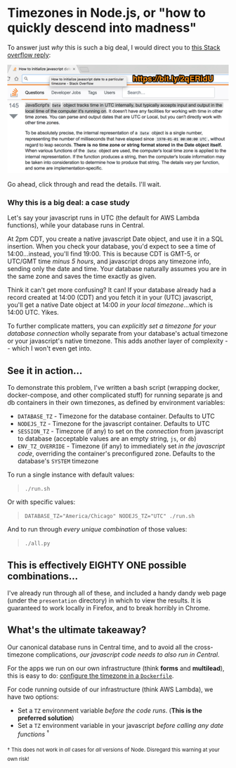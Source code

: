 # Timezones in Node.js, or "how to quickly descend into madness"

To answer just _why_ this is such a big deal, I would direct you to [this Stack overflow reply](https://bit.ly/2qERidU):

![javascript native dates and why they suck](./synopsis.png)

Go ahead, click through and read the details. I'll wait.

### Why this is a big deal: a case study

Let's say your javascript runs in UTC (the default for AWS Lambda functions), while your database runs in Central.

At 2pm CDT, you create a native javascript Date object, and use it in a SQL insertion. When you check your database, you'd expect to see a time of 14:00...instead, you'll find 19:00. This is because CDT is GMT-5, or UTC/GMT time _minus 5 hours_, and javascript drops any timezone info, sending only the date and time. Your database naturally assumes you are in the same zone and saves the time exactly as given.

Think it can't get more confusing? It can! If your database already had a record created at 14:00 (CDT) and you fetch it in your (UTC) javascript, you'll get a native Date object at 14:00 _in your local timezone_...which is 14:00 UTC. Yikes.

To further complicate matters, you can _explicitly set a timezone for your database connection_ wholly separate from your database's actual timezone or your javascript's native timezone. This adds another layer of complexity -- which I won't even get into.

## See it in action...

To demonstrate this problem, I've written a bash script (wrapping docker, docker-compose, and other complicated stuff) for running separate js and db containers in their own timezones, as defined by environment variables:

* `DATABASE_TZ` - Timezone for the database container. Defaults to UTC
* `NODEJS_TZ` - Timezone for the javascript container. Defaults to UTC
* `SESSION_TZ` - Timezone (if any) to set on the _connection_ from javascript to database (acceptable values are an empty string, `js`, or `db`)
* `ENV_TZ_OVERRIDE` - Timezone (if any) to immediately set _in the javascript code_, overriding the container's preconfigured zone. Defaults to the database's `SYSTEM` timezone

To run a single instance with default values:

> `./run.sh`

Or with specific values:

> `DATABASE_TZ="America/Chicago" NODEJS_TZ="UTC" ./run.sh`

And to run through _every unique combination_ of those values:

> `./all.py`

## This is effectively EIGHTY ONE possible combinations...

I've already run through all of these, and included a handy dandy web page (under the `presentation` directory) in which to view the results. It is guaranteed to work locally in Firefox, and to break horribly in Chrome.

## What's the ultimate takeaway?

Our canonical database runs in Central time, and to avoid all the cross-timezone complications, _our javascript code needs to also run in Central_.

For the apps we run on our own infrastructure (think **forms** and **multilead**), this is easy to do: [configure the timezone in a `Dockerfile`](https://github.com/HigherEducation/edudirect-forms/blob/f1d0118b8dafb6f1ce543971d49c0b15603cd4b7/Dockerfile#L6-L8).

For code running outside of our infrastructure (think AWS Lambda), we have two options:

* Set a `TZ` environment variable _before the code runs_. (**This is the preferred solution**)
* Set a `TZ` environment variable in your javascript _before calling any date functions_ <sup>†</sup>

<sub>† This does not work in _all_ cases for _all_ versions of Node. Disregard this warning at your own risk!</sub>
